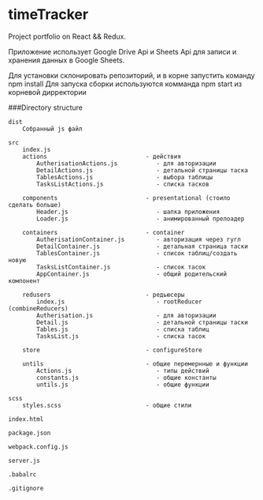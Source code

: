 timeTracker
===============================

Project portfolio on React &amp;&amp; Redux.

Приложение использует Google Drive Api и Sheets Api для записи и хранения данных в Google Sheets.


Для установки склонировать репозиторий, и в корне запустить команду npm install
Для запуска сборки используются комманда npm start из корневой дирректории


###Directory structure
```
dist
    Собранный js файл

src
    index.js
    actions                            - действия
        AutherisationActions.js           - для авторизации
        DetailActions.js                  - детальной страницы таска
        TablesActions.js                  - выбора таблицы
        TasksListActions.js               - списка тасков
        
    components                         - presentational (стоило сделать больше)
        Header.js                         - шапка приложения
        Loader.js                         - анимированный прелоадер
        
    containers                         - container
        AutherisationContainer.js         - авторизация через гугл
        DetailContainer.js                - детальная страница таски
        TablesContainer.js                - список таблиц/создать новую
        TasksListContainer.js             - список тасок
        AppContainer.js                   - общий родительский компонент 
        
    redusers                           - редьюсеры
        index.js                          - rootReducer (combineReducers)
        Autherisation.js                  - для авторизации
        Detail.js                         - детальной страницы таски
        Tables.js                         - списка таблиц
        TasksList.js                      - списка тасок
        
    store                              - configureStore
    
    untils                             - общие перемернные и функции
        Actions.js                        - типы действий
        constants.js                      - общие константы
        untils.js                         - общие функции

scss
    styles.scss                        - общие стили

index.html

package.json

webpack.config.js

server.js

.babalrc

.gitignore
